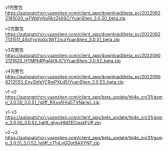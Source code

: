v1完整包
https://autopatchcn.yuanshen.com/client_app/download/beta_pc/20220822195020_wFWbfyNuRkzZk9SC/YuanShen_3.0.50_beta.zip

v2完整包
https://autopatchcn.yuanshen.com/client_app/download/beta_pc/20220827131511_4SsYyxVpSc1WT2vu/YuanShen_3.0.51_beta.zip

v3完整包
https://autopatchcn.yuanshen.com/client_app/download/beta_pc/20220902121620_HTMPbRPgAjit9JC1/YuanShen_3.0.52_beta.zip

v4完整包
https://autopatchcn.yuanshen.com/client_app/download/beta_pc/20220908212553_Eoy2bfeYCRwPXLd5/YuanShen_3.0.53_beta.zip

v1-v2 
https://autopatchcn.yuanshen.com/client_app/beta_update/hk4e_cn/31/game_3.0.50_3.0.51_hdiff_RXxvAHig5TVNarwL.zip

v1-v3
https://autopatchcn.yuanshen.com/client_app/beta_update/hk4e_cn/31/game_3.0.50_3.0.52_hdiff_ghnvHM2ECipskFUP.zip

v2-v3
https://autopatchcn.yuanshen.com/client_app/beta_update/hk4e_cn/31/game_3.0.51_3.0.52_hdiff_c71vLnGDot9AXYNT.zip
